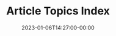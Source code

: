 ---
title: "Article Topics Index"
description: "A listing of all the article topics"
date: 2023-01-06T14:27:00-00:00
layout: tag-list
seo:
  description: "Julie Turner Blog on Microsoft 365, SharePoint, Microsoft Teams, development and extensibility - article topic index."
---